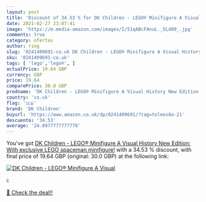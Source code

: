 ```yaml
---
layout: post
title: 'Discount of 34.53 % for DK Children - LEGO® Minifigure A Visual '
date: 2021-02-27 23:07:41
image: 'https://m.media-amazon.com/images/I/51qABcFAnuL._SL400_.jpg'
comments: true
category: ofertas
author: ring
slug: '0241409691-co.uk DK Children - LEGO® Minifigure A Visual History New...'
sku: '0241409691-co.uk'
tags: [ 'lego','lego®', ]
actualPrice: 19.64 GBP
currency: GBP
price: 19.64
comparePrice: 30.0 GBP
prodname: 'DK Children - LEGO® Minifigure A Visual History New Edition: With exclusive LEGO spaceman minifigure!'
country: 'co.uk'
flag: '🇬🇧'
brand: 'DK Children'
buyurl: 'https://www.amazon.co.uk/dp/0241409691/?tag=tolees0a-21'
descuento: '34.53'
average: '24.8977777777778'
---
```


You've got [DK Children - LEGO® Minifigure A Visual History New Edition: With exclusive LEGO spaceman minifigure!](https://www.amazon.co.uk/dp/0241409691/?tag=tolees0a-21) with a  34.53 % discount, with final price of 19.64 GBP (original: 30.0 GBP) at the following link:

[![DK Children - LEGO® Minifigure A Visual ](https://m.media-amazon.com/images/I/51qABcFAnuL._SL400_.jpg)](https://www.amazon.co.uk/dp/0241409691/?tag=tolees0a-21)

ℹ️:


[🛒 Check the deal!!](https://www.amazon.co.uk/dp/0241409691/?tag=tolees0a-21)
